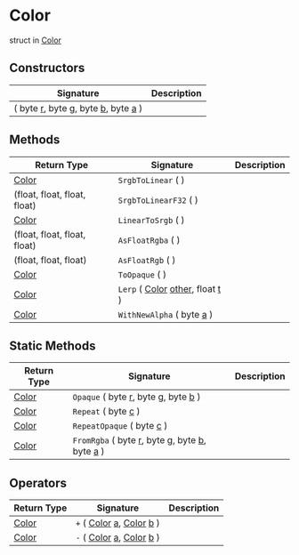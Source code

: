 # Color
struct in [Color](../Color.md)

## Constructors
| Signature | Description |
|---|---|
| ( byte <ins>r</ins>, byte <ins>g</ins>, byte <ins>b</ins>, byte <ins>a</ins> ) |  |

## Methods
| Return Type | Signature | Description |
|---|---|---|
| [Color](../Color/Color.md) | `SrgbToLinear` (  ) |  |
| (float, float, float, float) | `SrgbToLinearF32` (  ) |  |
| [Color](../Color/Color.md) | `LinearToSrgb` (  ) |  |
| (float, float, float, float) | `AsFloatRgba` (  ) |  |
| (float, float, float) | `AsFloatRgb` (  ) |  |
| [Color](../Color/Color.md) | `ToOpaque` (  ) |  |
| [Color](../Color/Color.md) | `Lerp` ( [Color](../Color/Color.md) <ins>other</ins>, float <ins>t</ins> ) |  |
| [Color](../Color/Color.md) | `WithNewAlpha` ( byte <ins>a</ins> ) |  |

## Static Methods
| Return Type | Signature | Description |
|---|---|---|
| [Color](../Color/Color.md) | `Opaque` ( byte <ins>r</ins>, byte <ins>g</ins>, byte <ins>b</ins> ) |  |
| [Color](../Color/Color.md) | `Repeat` ( byte <ins>c</ins> ) |  |
| [Color](../Color/Color.md) | `RepeatOpaque` ( byte <ins>c</ins> ) |  |
| [Color](../Color/Color.md) | `FromRgba` ( byte <ins>r</ins>, byte <ins>g</ins>, byte <ins>b</ins>, byte <ins>a</ins> ) |  |

## Operators
| Return Type | Signature | Description |
|---|---|---|
| [Color](../Color/Color.md) | `+` ( [Color](../Color/Color.md) <ins>a</ins>, [Color](../Color/Color.md) <ins>b</ins> ) |  |
| [Color](../Color/Color.md) | `-` ( [Color](../Color/Color.md) <ins>a</ins>, [Color](../Color/Color.md) <ins>b</ins> ) |  |
